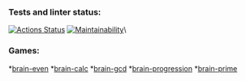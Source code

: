 ### Tests and linter status:
[![Actions Status](https://github.com/hellraze/frontend-project-44/workflows/hexlet-check/badge.svg)](https://github.com/hellraze/frontend-project-44/actions)
[![Maintainability](https://api.codeclimate.com/v1/badges/73854f324f73d089f7ca/maintainability)](https://codeclimate.com/github/hellraze/frontend-project-44/maintainability)\
### Games:
*[brain-even](https://asciinema.org/a/GuvFKbOzpLZq89pNMQ53njLQY)
*[brain-calc](https://asciinema.org/a/C6ZSLtODqoCLiEvvDeNobil6D)
*[brain-gcd](https://asciinema.org/a/LbovfwyHctgZVLWSEJeUtH17R)
*[brain-progression](https://asciinema.org/a/RAw3DNzFmqst9nSka4eZQbUhA)
*[brain-prime](https://asciinema.org/a/whJHPD4WrTk0VNw7KmE21AJSY)